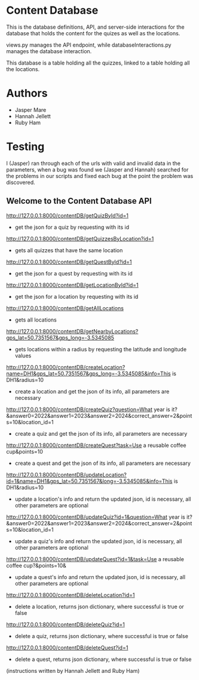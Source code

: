# Content Database

This is the database definitions, API, and server-side interactions for the database that holds the content for the quizes as well as the locations.

views.py manages the API endpoint, while databaseInteractions.py manages the database interaction.

This database is a table holding all the quizzes, linked to a table holding all the locations.


# Authors

 - Jasper Mare
 - Hannah Jellett
 - Ruby Ham

# Testing

I (Jasper) ran through each of the urls with valid and invalid data in the parameters, 
when a bug was found we (Jasper and Hannah) searched for the problems in our scripts and fixed each bug at the 
point the problem was discovered.




## Welcome to the Content Database API

http://127.0.0.1:8000/contentDB/getQuizById?id=1
 - get the json for a quiz by requesting with its id

http://127.0.0.1:8000/contentDB/getQuizzesByLocation?id=1
 - gets all quizzes that have the same location 

http://127.0.0.1:8000/contentDB/getQuestById?id=1
 - get the json for a quest by requesting with its id

http://127.0.0.1:8000/contentDB/getLocationById?id=1
 - get the json for a location by requesting with its id

 http://127.0.0.1:8000/contentDB/getAllLocations
 - gets all locations

 http://127.0.0.1:8000/contentDB/getNearbyLocations?gps_lat=50.7351567&gps_long=-3.5345085
 - gets locations within a radius by requesting the latitude and longitude values

 http://127.0.0.1:8000/contentDB/createLocation?name=DH1&gps_lat=50.7351567&gps_long=-3.5345085&info=This is DH1&radius=10
- create a location and get the json of its info, all parameters are necessary

http://127.0.0.1:8000/contentDB/createQuiz?question=What year is it?&answer0=2022&answer1=2023&answer2=2024&correct_answer=2&points=10&location_id=1
- create a quiz and get the json of its info, all parameters are necessary

http://127.0.0.1:8000/contentDB/createQuest?task=Use a reusable coffee cup&points=10
- create a quest and get the json of its info, all parameters are necessary

http://127.0.0.1:8000/contentDB/updateLocation?id=1&name=DH1&gps_lat=50.7351567&long=-3.5345085&info=This is DH1&radius=10
- update a location's info and return the updated json, id is necessary, all other parameters are optional

http://127.0.0.1:8000/contentDB/updateQuiz?id=1&question=What year is it?&answer0=2022&answer1=2023&answer2=2024&correct_answer=2&points=10&location_id=1
- update a quiz's info and return the updated json, id is necessary, all other parameters are optional

http://127.0.0.1:8000/contentDB/updateQuest?id=1&task=Use a reusable coffee cup?&points=10&
- update a quest's info and return the updated json, id is necessary, all other parameters are optional

http://127.0.0.1:8000/contentDB/deleteLocation?id=1
 - delete a location, returns json dictionary, where successful is true or false

 http://127.0.0.1:8000/contentDB/deleteQuiz?id=1
 - delete a quiz, returns json dictionary, where successful is true or false

  http://127.0.0.1:8000/contentDB/deleteQuest?id=1
 - delete a quest, returns json dictionary, where successful is true or false



(instructions written by Hannah Jellett and Ruby Ham)
